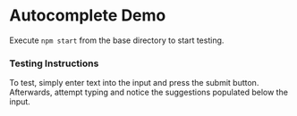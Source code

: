 # Autocomplete Demo

Execute `npm start` from the base directory to start testing.

### Testing Instructions

To test, simply enter text into the input and press the submit button.
Afterwards, attempt typing and notice the suggestions populated below the input.
